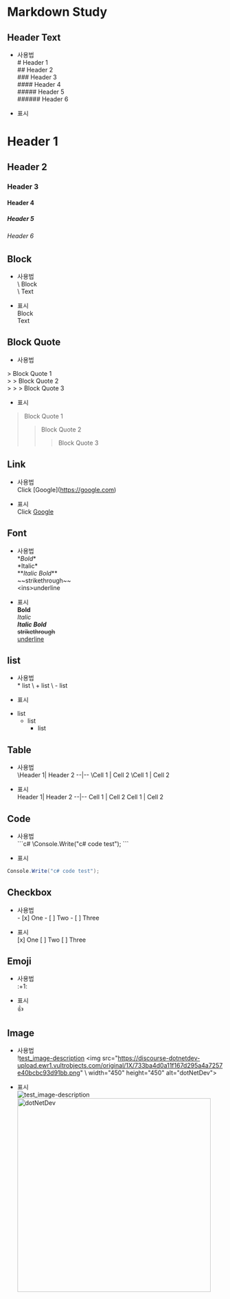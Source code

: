 # Markdown Study

## Header Text
- 사용법       
\# Header 1     
\## Header 2        
\### Header 3       
\#### Header 4      
\##### Header 5     
\###### Header 6      

- 표시      
# Header 1
## Header 2
### Header 3
#### Header 4
##### Header 5
###### Header 6

## Block
- 사용법     
\   Block       
\   Text        

- 표시      
    Block       
    Text    

## Block Quote
- 사용법     

\> Block Quote 1        
\> > Block Quote 2      
\> > > Block Quote 3        

- 표시        
> Block Quote 1
> > Block Quote 2
> > > Block Quote 3

## Link
- 사용법     
Click \[Google](https://google.com)         

- 표시      
Click [Google](https://google.com)

## Font  
- 사용법     
\**Bold**  
\*Italic*  
\**_Italic Bold_**   
\~~strikethrough~~   
\<ins>underline</ins>       

- 표시      
**Bold**  
*Italic*  
**_Italic Bold_**   
~~strikethrough~~   
<ins>underline</ins>  

## list
- 사용법     
\* list
\  + list
\    - list     

- 표시      
* list
  + list
    - list

## Table
- 사용법     
\Header 1| Header 2
\--|--
\Cell 1 | Cell 2
\Cell 1 | Cell 2        

- 표시      
Header 1| Header 2
--|--
Cell 1 | Cell 2
Cell 1 | Cell 2

## Code
- 사용법     
\```c#
\Console.Write("c# code test");
\```        

- 표시      
```c#
Console.Write("c# code test");
```

## Checkbox
- 사용법     
\- [x] One
\- [ ] Two
\- [ ] Three

- 표시      
[x] One
[ ] Two
[ ] Three

## Emoji
- 사용법     
\:+1:       

- 표시      
:+1:

## Image
- 사용법     
\![test_image-description](https://discourse-dotnetdev-upload.ewr1.vultrobjects.com/original/1X/733ba4d0a11f167d295a4a7257e40bcbc93d91bb.png)
\<img src="https://discourse-dotnetdev-upload.ewr1.vultrobjects.com/original/1X/733ba4d0a11f167d295a4a7257e40bcbc93d91bb.png" 
\     width="450" height="450" alt="dotNetDev"></img><br/>      

- 표시      
![test_image-description](https://discourse-dotnetdev-upload.ewr1.vultrobjects.com/original/1X/733ba4d0a11f167d295a4a7257e40bcbc93d91bb.png)
<img src="https://discourse-dotnetdev-upload.ewr1.vultrobjects.com/original/1X/733ba4d0a11f167d295a4a7257e40bcbc93d91bb.png" 
     width="450" height="450" alt="dotNetDev"></img><br/>

